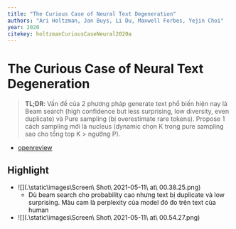 ```yaml
---
title: "The Curious Case of Neural Text Degeneration"
authors: "Ari Holtzman, Jan Buys, Li Du, Maxwell Forbes, Yejin Choi"
year: 2020
citekey: holtzmanCuriousCaseNeural2020a
---
```


# The Curious Case of Neural Text Degeneration
> **TL;DR**:  Vấn đề của 2 phương pháp generate text phổ biến hiện nay là Beam search (high confidence but less surprising, low diversity, even duplicate) và Pure sampling (bị overestimate rare tokens). Propose 1 cách sampling mới là nucleus (dynamic chọn K trong pure sampling sao cho tổng top K > ngưỡng P). 
- [openreview](https://openreview.net/forum?id=rygGQyrFvH)

## Highlight
- ![](.\static\images\Screen\ Shot\ 2021-05-11\ at\ 00.38.25.png)
  - Dù beam search cho probability cao nhưng text bị duplicate và low surprising. Màu cam là perplexity của model đó đo trên text của human
- ![](.\static\images\Screen\ Shot\ 2021-05-11\ at\ 00.54.27.png)
